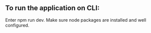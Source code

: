 ## To run the application on CLI:
Enter npm run dev.
Make sure node packages are installed and well configured.
